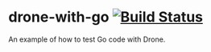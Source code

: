 # drone-with-go [![Build Status](https://drone.rbkr.xyz/api/badges/ruanbekker/drone-with-go/status.svg)](https://drone.rbkr.xyz/ruanbekker/drone-with-go)

An example of how to test Go code with Drone.

